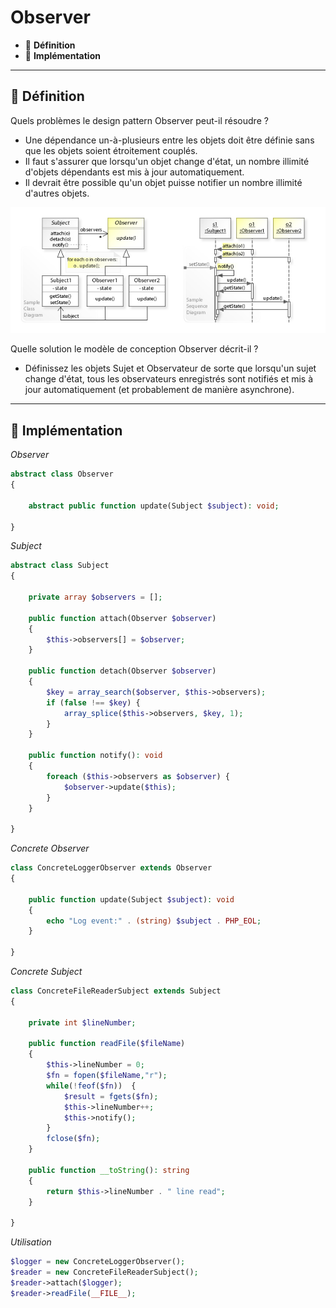 # Observer

*  🔖 **Définition**
*  🔖 **Implémentation**

___

## 📑 Définition

Quels problèmes le design pattern Observer peut-il résoudre ?

* Une dépendance un-à-plusieurs entre les objets doit être définie sans que les objets soient étroitement couplés.
* Il faut s'assurer que lorsqu'un objet change d'état, un nombre illimité d'objets dépendants est mis à jour automatiquement.
* Il devrait être possible qu'un objet puisse notifier un nombre illimité d'autres objets.

![image](https://raw.githubusercontent.com/seeren-training/Design-Pattern/master/wiki/resources/Observer.jpg)

Quelle solution le modèle de conception Observer décrit-il ?

* Définissez les objets Sujet et Observateur de sorte que lorsqu'un sujet change d'état, tous les observateurs enregistrés sont notifiés et mis à jour automatiquement (et probablement de manière asynchrone).

___

## 📑 Implémentation

*Observer*

```php
abstract class Observer
{

    abstract public function update(Subject $subject): void;

}
```

*Subject*

```php
abstract class Subject
{

    private array $observers = [];

    public function attach(Observer $observer)
    {
        $this->observers[] = $observer;
    }

    public function detach(Observer $observer)
    {
        $key = array_search($observer, $this->observers);
        if (false !== $key) {
            array_splice($this->observers, $key, 1);
        }
    }

    public function notify(): void
    {
        foreach ($this->observers as $observer) {
            $observer->update($this);
        }
    }

}
```

*Concrete Observer*

```php
class ConcreteLoggerObserver extends Observer
{

    public function update(Subject $subject): void
    {
        echo "Log event:" . (string) $subject . PHP_EOL;
    }

}
```

*Concrete Subject*

```php
class ConcreteFileReaderSubject extends Subject
{

    private int $lineNumber;

    public function readFile($fileName)
    {
        $this->lineNumber = 0;
        $fn = fopen($fileName,"r");
        while(!feof($fn))  {
            $result = fgets($fn);
            $this->lineNumber++;
            $this->notify();
        }
        fclose($fn);
    }

    public function __toString(): string
    {
        return $this->lineNumber . " line read";
    }

}
```

*Utilisation*

```php
$logger = new ConcreteLoggerObserver();
$reader = new ConcreteFileReaderSubject();
$reader->attach($logger);
$reader->readFile(__FILE__);
```
